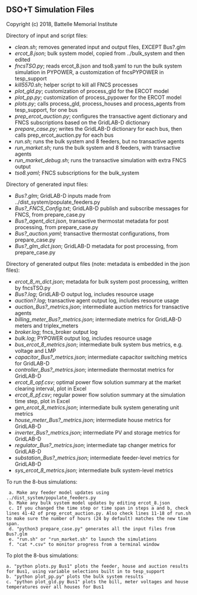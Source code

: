 DSO+T Simulation Files
----------------------

Copyright (c) 2018, Battelle Memorial Institute

Directory of input and script files:

 - *clean.sh*; removes generated input and output files, EXCEPT Bus?.glm
 - *ercot_8.json*; bulk system model, copied from ../bulk_system and then edited
 - *fncsTSO.py*; reads ercot_8.json and tso8.yaml to run the bulk system simulation in PYPOWER, a customization of fncsPYPOWER in tesp_support
 - *kill5570.sh*; helper script to kill all FNCS processes
 - *plot_gld.py*; customization of process_gld for the ERCOT model
 - *plot_pp.py*; customization of process_pypower for the ERCOT model
 - *plots.py*; calls process_gld, process_houses and process_agents from tesp_support, for one bus
 - *prep_ercot_auction.py*; configures the transactive agent dictionary and FNCS subscriptions based on the GridLAB-D dictionary
 - *prepare_case.py*; writes the GridLAB-D dictionary for each bus, then calls prep_ercot_auction.py for each bus
 - *run.sh*; runs the bulk system and 8 feeders, but no transactive agents
 - *run_market.sh*; runs the bulk system and 8 feeders, with transactive agents
 - *run_market_debug.sh*; runs the transactive simulation with extra FNCS output
 - *tso8.yaml*; FNCS subscriptions for the bulk_system

Directory of generated input files:

 - *Bus?.glm*; GridLAB-D inputs made from ../dist_system/populate_feeders.py
 - *Bus?_FNCS_Config.txt*; GridLAB-D publish and subscribe messages for FNCS, from prepare_case.py
 - *Bus?_agent_dict.json*, transactive thermostat metadata for post processing, from prepare_case.py
 - *Bus?_auction.yaml*; transactive thermostat configurations, from prepare_case.py
 - *Bus?_glm_dict.json*; GridLAB-D metadata for post processing, from prepare_case.py

Directory of generated output files (note: metadata is embedded in the json files):

 - *ercot_8_m_dict.json*; metadata for bulk system post processing, written by fncsTSO.py
 - *Bus?.log*; GridLAB-D output log, includes resource usage
 - *auction?.log*; transactive agent output log, includes resource usage
 - *auction_Bus?_metrics.json*; intermediate auction metrics for transactive agents 
 - *billing_meter_Bus?_metrics.json*; intermediate metrics for GridLAB-D meters and triplex_meters 
 - *broker.log*; fncs_broker output log
 - *bulk.log*; PYPOWER output log, includes resource usage
 - *bus_ercot_8_metrics.json*; intermediate bulk system bus metrics, e.g. voltage and LMP
 - *capacitor_Bus?_metrics.json*; intermediate capacitor switching metrics for GridLAB-D
 - *controller_Bus?_metrics.json*; intermediate thermostat metrics for GridLAB-D
 - *ercot_8_opf.csv*; optimal power flow solution summary at the market clearing interval, plot in Excel
 - *ercot_8_pf.csv*; regular power flow solution summary at the simulation time step, plot in Excel
 - *gen_ercot_8_metrics.json*; intermediate bulk system generating unit metrics
 - *house_meter_Bus?_metrics.json*; intermediate house metrics for GridLAB-D
 - *inverter_Bus?_metrics.json*; intermediate PV and storage metrics for GridLAB-D
 - *regulator_Bus?_metrics.json*; intermediate tap changer metrics for GridLAB-D
 - *substation_Bus?_metrics.json*; intermediate feeder-level metrics for GridLAB-D
 - *sys_ercot_8_metrics.json*; intermediate bulk system-level metrics

To run the 8-bus simulations:

	 a. Make any feeder model updates using ../dist_system/populate_feeders.py
	 b. Make any bulk system model updates by editing ercot_8.json
	 c. If you changed the time step or time span in steps a and b, check lines 41-42 of prep_ercot_auction.py. Also check lines 11-18 of run.sh to make sure the number of hours (24 by default) matches the new time span.
	 d. "python3 prepare_case.py" generates all the input files from Bus?.glm
	 e. "run.sh" or "run_market.sh" to launch the simulations
	 f. "cat *.csv" to monitor progress from a terminal window

To plot the 8-bus simulations:

    a. "python plots.py Bus1" plots the feeder, house and auction results for Bus1, using variable selections built in to tesp_support
	b. "python plot_pp.py" plots the bulk system results
	c. "python plot_gld.py Bus1" plots the bill, meter voltages and house temperatures over all houses for Bus1

